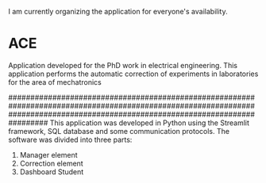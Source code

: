 I am currently organizing the application for everyone's availability.

# ACE
Application developed for the PhD work in electrical engineering. This application performs the automatic correction of experiments in laboratories for the area of ​​mechatronics

#################################################################################################################################################################################
This application was developed in Python using the Streamlit framework, SQL database and some communication protocols.
The software was divided into three parts:
1. Manager element
2. Correction element
3. Dashboard Student
